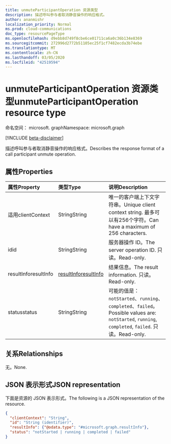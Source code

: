 ```yaml
---
title: unmuteParticipantOperation 资源类型
description: 描述呼叫参与者取消静音操作的响应格式。
author: ananmishr
localization_priority: Normal
ms.prod: cloud-communications
doc_type: resourcePageType
ms.openlocfilehash: d9ebb8d749f8cbe6ce01711ca6a0c36b134e8369
ms.sourcegitcommit: 272996d2772b51105ec25f1cf7482ecda3b74ebe
ms.translationtype: MT
ms.contentlocale: zh-CN
ms.lasthandoff: 03/05/2020
ms.locfileid: "42519594"
---
```

# <a name="unmuteparticipantoperation-resource-type"></a><span data-ttu-id="3170b-103">unmuteParticipantOperation 资源类型</span><span class="sxs-lookup"><span data-stu-id="3170b-103">unmuteParticipantOperation resource type</span></span>

<span data-ttu-id="3170b-104">命名空间： microsoft. graph</span><span class="sxs-lookup"><span data-stu-id="3170b-104">Namespace: microsoft.graph</span></span>

[!INCLUDE [beta-disclaimer](../../includes/beta-disclaimer.md)]

<span data-ttu-id="3170b-105">描述呼叫参与者取消静音操作的响应格式。</span><span class="sxs-lookup"><span data-stu-id="3170b-105">Describes the response format of a call participant unmute operation.</span></span>

## <a name="properties"></a><span data-ttu-id="3170b-106">属性</span><span class="sxs-lookup"><span data-stu-id="3170b-106">Properties</span></span>

| <span data-ttu-id="3170b-107">属性</span><span class="sxs-lookup"><span data-stu-id="3170b-107">Property</span></span>                       | <span data-ttu-id="3170b-108">类型</span><span class="sxs-lookup"><span data-stu-id="3170b-108">Type</span></span>                        | <span data-ttu-id="3170b-109">说明</span><span class="sxs-lookup"><span data-stu-id="3170b-109">Description</span></span>                                                                                                                                       |
| :----------------------------- | :---------------------------| :-------------------------------------------------------------------------------------------------------------------------------------------------|
| <span data-ttu-id="3170b-110">适用</span><span class="sxs-lookup"><span data-stu-id="3170b-110">clientContext</span></span>                  | <span data-ttu-id="3170b-111">String</span><span class="sxs-lookup"><span data-stu-id="3170b-111">String</span></span>                      | <span data-ttu-id="3170b-112">唯一的客户端上下文字符串。</span><span class="sxs-lookup"><span data-stu-id="3170b-112">Unique client context string.</span></span> <span data-ttu-id="3170b-113">最多可以有256个字符。</span><span class="sxs-lookup"><span data-stu-id="3170b-113">Can have a maximum of 256 characters.</span></span>                                                                               |
| <span data-ttu-id="3170b-114">id</span><span class="sxs-lookup"><span data-stu-id="3170b-114">id</span></span>                             | <span data-ttu-id="3170b-115">String</span><span class="sxs-lookup"><span data-stu-id="3170b-115">String</span></span>                      | <span data-ttu-id="3170b-116">服务器操作 ID。</span><span class="sxs-lookup"><span data-stu-id="3170b-116">The server operation ID.</span></span> <span data-ttu-id="3170b-117">只读。</span><span class="sxs-lookup"><span data-stu-id="3170b-117">Read-only.</span></span>                                                                                            |
| <span data-ttu-id="3170b-118">resultInfo</span><span class="sxs-lookup"><span data-stu-id="3170b-118">resultInfo</span></span>                     | [<span data-ttu-id="3170b-119">resultInfo</span><span class="sxs-lookup"><span data-stu-id="3170b-119">resultInfo</span></span>](resultinfo.md) | <span data-ttu-id="3170b-120">结果信息。</span><span class="sxs-lookup"><span data-stu-id="3170b-120">The result information.</span></span>  <span data-ttu-id="3170b-121">只读。</span><span class="sxs-lookup"><span data-stu-id="3170b-121">Read-only.</span></span>                                                                                            |
| <span data-ttu-id="3170b-122">status</span><span class="sxs-lookup"><span data-stu-id="3170b-122">status</span></span>                         | <span data-ttu-id="3170b-123">String</span><span class="sxs-lookup"><span data-stu-id="3170b-123">String</span></span>                      | <span data-ttu-id="3170b-124">可能的值是：`notStarted`、`running`、`completed`、`failed`。</span><span class="sxs-lookup"><span data-stu-id="3170b-124">Possible values are: `notStarted`, `running`, `completed`, `failed`.</span></span> <span data-ttu-id="3170b-125">只读。</span><span class="sxs-lookup"><span data-stu-id="3170b-125">Read-only.</span></span>                                                 |

## <a name="relationships"></a><span data-ttu-id="3170b-126">关系</span><span class="sxs-lookup"><span data-stu-id="3170b-126">Relationships</span></span>
<span data-ttu-id="3170b-127">无。</span><span class="sxs-lookup"><span data-stu-id="3170b-127">None.</span></span>

## <a name="json-representation"></a><span data-ttu-id="3170b-128">JSON 表示形式</span><span class="sxs-lookup"><span data-stu-id="3170b-128">JSON representation</span></span>

<span data-ttu-id="3170b-129">下面是资源的 JSON 表示形式。</span><span class="sxs-lookup"><span data-stu-id="3170b-129">The following is a JSON representation of the resource.</span></span>

<!-- {
  "blockType": "resource",
  "optionalProperties": [

  ],
  "@odata.type": "microsoft.graph.unmuteParticipantOperation"
}-->
```json
{
  "clientContext": "String",
  "id": "String (identifier)",
  "resultInfo": {"@odata.type": "#microsoft.graph.resultInfo"},
  "status": "notStarted | running | completed | failed"
}
```

<!-- uuid: 8fcb5dbc-d5aa-4681-8e31-b001d5168d79
2015-10-25 14:57:30 UTC -->
<!-- {
  "type": "#page.annotation",
  "description": "unmuteParticipantOperation resource",
  "keywords": "",
  "section": "documentation",
  "tocPath": ""
}-->
